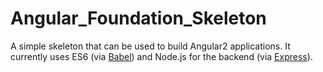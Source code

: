 # Angular_Foundation_Skeleton
A simple skeleton that can be used to build Angular2 applications. It currently uses ES6 (via [Babel](https://babeljs.io/)) and Node.js for the backend (via [Express](http://expressjs.com/)).
